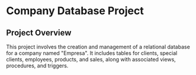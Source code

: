 # Company Database Project

## Project Overview

This project involves the creation and management of a relational database for a company named "Empresa". It includes tables for clients, special clients, employees, products, and sales, along with associated views, procedures, and triggers.
